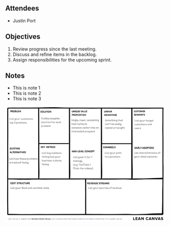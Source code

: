 ## Attendees
- Justin Port

## Objectives
1. Review progress since the last meeting.
2. Discuss and refine items in the backlog.
3. Assign responsibilities for the upcoming sprint.

## Notes
- This is note 1
- This is note 2
- This is note 3

![Alt text](image.png)